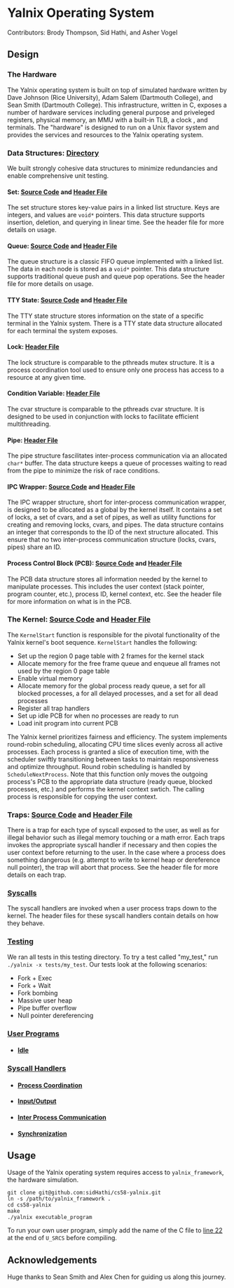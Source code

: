 # Yalnix Operating System

Contributors: Brody Thompson, Sid Hathi, and Asher Vogel

## Design

### The Hardware

The Yalnix operating system is built on top of simulated hardware written by Dave Johnson (Rice University), Adam Salem (Dartmouth College), and Sean Smith (Dartmouth College). This infrastructure, written in C, exposes a number of hardware services including general purpose and priveleged registers, physical memory, an MMU with a built-in TLB, a clock , and terminals. The "hardware" is designed to run on a Unix flavor system and provides the services and resources to the Yalnix operating system.

### Data Structures: [Directory](./src/datastructures/)

We built strongly cohesive data structures to minimize redundancies and enable comprehensive unit testing.

#### Set: [Source Code](./src/datastructures/set.c) and [Header File](./src/datastructures/set.h)

The set structure stores key-value pairs in a linked list structure. Keys are integers, and values are ```void*``` pointers. This data structure supports insertion, deletion, and querying in linear time. See the header file for more details on usage.

#### Queue: [Source Code](./src/datastructures/queue.c) and [Header File](./src/datastructures/queue.h)

The queue structure is a classic FIFO queue implemented with a linked list. The data in each node is stored as a ```void*``` pointer. This data structure supports traditional queue push and queue pop operations. See the header file for more details on usage.

#### TTY State: [Source Code](./src/datastructures/tty_state.c) and [Header File](./src/datastructures/tty_state.h)

The TTY state structure stores information on the state of a specific terminal in the Yalnix system. There is a TTY state data structure allocated for each terminal the system exposes.

#### Lock: [Header File](./src/datastructures/lock.h)

The lock structure is comparable to the pthreads mutex structure. It is a process coordination tool used to ensure only one process has access to a resource at any given time.

#### Condition Variable: [Header File](./src/datastructures/cvar.h)

The cvar structure is comparable to the pthreads cvar structure. It is designed to be used in conjunction with locks to facilitate efficient multithreading.

#### Pipe: [Header File](./src/datastructures/pipe.h)

The pipe structure fascilitates inter-process communication via an allocated ```char*``` buffer. The data structure keeps a queue of processes waiting to read from the pipe to minimize the risk of race conditions.

#### IPC Wrapper: [Source Code](./src/datastructures/ipc_wrapper.c) and [Header File](./src/datastructures/ipc_wrapper.h)

The IPC wrapper structure, short for inter-process communication wrapper, is designed to be allocated as a global by the kernel itself. It contains a set of locks, a set of cvars, and a set of pipes, as well as utility functions for creating and removing locks, cvars, and pipes. The data structure contains an integer that corresponds to the ID of the next structure allocated. This ensure that no two inter-process communication structure (locks, cvars, pipes) share an ID.

#### Process Control Block (PCB): [Source Code](./src/datastructures/pcb.c) and [Header File](./src/datastructures/pcb.h)

The PCB data structure stores all information needed by the kernel to manipulate processes. This includes the user context (stack pointer, program counter, etc.), process ID, kernel context, etc. See the header file for more information on what is in the PCB.

### The Kernel: [Source Code](./src/kernel.c) and [Header File](./src/kernel.h)

The ```KernelStart``` function is responsible for the pivotal functionality of the Yalnix kernel's boot sequence. ```KernelStart``` handles the following:
  - Set up the region 0 page table with 2 frames for the kernel stack
  - Allocate memory for the free frame queue and enqueue all frames not used by the region 0 page table
  - Enable virtual memory
  - Allocate memory for the global process ready queue, a set for all blocked processes, a for all delayed processes, and a set for all dead processes
  - Register all trap handlers
  - Set up idle PCB for when no processes are ready to run
  - Load init program into current PCB

The Yalnix kernel prioritizes fairness and efficiency. The system implements round-robin scheduling, allocating CPU time slices evenly across all active processes. Each process is granted a slice of execution time, with the scheduler swiftly transitioning between tasks to maintain responsiveness and optimize throughput. Round robin scheduling is handled by ```ScheduleNextProcess```. Note that this function only moves the outgoing process's PCB to the appropriate data structure (ready queue, blocked processes, etc.) and performs the kernel context swtich. The calling process is responsible for copying the user context.

### Traps: [Source Code](./src/traps.c) and [Header File](./src/traps.h)

There is a trap for each type of syscall exposed to the user, as well as for illegal behavior such as illegal memory touching or a math error. Each traps invokes the appropriate syscall handler if necessary and then copies the user context before returning to the user. In the case where a process does something dangerous (e.g. attempt to write to kernel heap or dereference null pointer), the trap will abort that process. See the header file for more details on each trap.

### [Syscalls](./src/syscall_handlers/)

The syscall handlers are invoked when a user process traps down to the kernel. The header files for these syscall handlers contain details on how they behave.

### [Testing](./tests/)

We ran all tests in this testing directory. To try a test called "my_test," run ```./yalnix -x tests/my_test```. Our tests look at the following scenarios:

- Fork + Exec
- Fork + Wait
- Fork bombing
- Massive user heap
- Pipe buffer overflow
- Null pointer dereferencing 

### [User Programs](./src/programs/)

  - #### [Idle](./src/programs/idle.h)

### [Syscall Handlers](./src/syscall_handlers/)

  - #### [Process Coordination](./src/syscall_handlers/process_coordination.h)

  - #### [Input/Output](./src/syscall_handlers/input_output.h)

  - #### [Inter Process Communication](./src/syscall_handlers/ipc.h)

  - #### [Synchronization](./src/syscall_handlers/synchronization.h)

## Usage

Usage of the Yalnix operating system requires access to ```yalnix_framework```, the hardware simulation.

```
git clone git@github.com:sidHathi/cs58-yalnix.git
ln -s /path/to/yalnix_framework .
cd cs58-yalnix
make
./yalnix executable_program
```

To run your own user program, simply add the name of the C file to [line 22](./src/Makefile) at the end of ```U_SRCS``` before compiling.

## Acknowledgements

Huge thanks to Sean Smith and Alex Chen for guiding us along this journey.